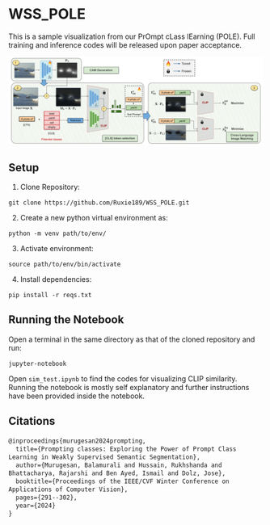 # WSS_POLE

This is a sample visualization from our PrOmpt cLass lEarning (POLE). Full training and inference codes will be released upon paper acceptance.

![](assets/WACV-24-1.png)

## Setup


1. Clone Repository:
```
git clone https://github.com/Ruxie189/WSS_POLE.git
```

2. Create a new python virtual environment as: 
```
python -m venv path/to/env/
```

3. Activate environment:
```
source path/to/env/bin/activate
```

4. Install dependencies:
```
pip install -r reqs.txt
```

## Running the Notebook

Open a terminal in the same directory as that of the cloned repository and run:
```
jupyter-notebook
```
Open ```sim_test.ipynb``` to find the codes for visualizing CLIP similarity. Running the notebook is mostly self explanatory and further instructions have been provided inside the notebook.


## Citations
```
@inproceedings{murugesan2024prompting,
  title={Prompting classes: Exploring the Power of Prompt Class Learning in Weakly Supervised Semantic Segmentation},
  author={Murugesan, Balamurali and Hussain, Rukhshanda and Bhattacharya, Rajarshi and Ben Ayed, Ismail and Dolz, Jose},
  booktitle={Proceedings of the IEEE/CVF Winter Conference on Applications of Computer Vision},
  pages={291--302},
  year={2024}
}
```
